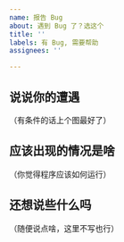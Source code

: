 ```yaml
---
name: 报告 Bug
about: 遇到 Bug 了？选这个
title: ''
labels: 有 Bug, 需要帮助
assignees: ''

---
```


## 说说你的遭遇

（有条件的话上个图最好了）

## 应该出现的情况是啥

（你觉得程序应该如何运行）

## 还想说些什么吗

（随便说点啥，这里不写也行）
